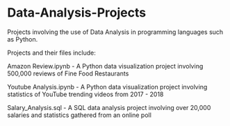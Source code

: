 # Data-Analysis-Projects
Projects involving the use of Data Analysis in programming languages such as Python. 

Projects and their files include:

Amazon Review.ipynb - A Python data visualization project involving 500,000 reviews of Fine Food Restaurants 

Youtube Analysis.ipynb - A Python data visualization project involving statistics of YouTube trending videos from 2017 - 2018

Salary_Analysis.sql - A SQL data analysis project involving over 20,000 salaries and statistics gathered from an online poll
